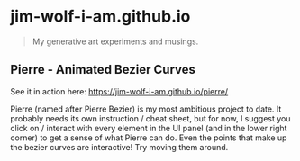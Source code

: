 # jim-wolf-i-am.github.io
> My generative art experiments and musings.

## Pierre - Animated Bezier Curves
See it in action here: https://jim-wolf-i-am.github.io/pierre/

Pierre (named after Pierre Bezier) is my most ambitious project to date. It probably needs its own instruction / cheat sheet, but for now, I suggest you click on / interact with every element in the UI panel (and in the lower right corner) to get a sense of what Pierre can do. Even the points that make up the bezier curves are interactive! Try moving them around.